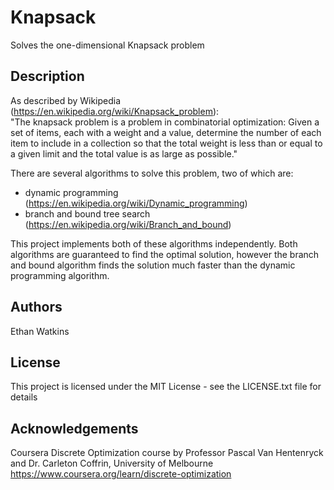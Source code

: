 # Knapsack

Solves the one-dimensional Knapsack problem

## Description

As described by Wikipedia (https://en.wikipedia.org/wiki/Knapsack_problem):  
"The knapsack problem is a problem in combinatorial optimization: Given a set 
of items, each with a weight and a value, determine the number of each item 
to include in a collection so that the total weight is less than or equal 
to a given limit and the total value is as large as possible."

There are several algorithms to solve this problem, two of which are:
* dynamic programming (https://en.wikipedia.org/wiki/Dynamic_programming)
* branch and bound tree search (https://en.wikipedia.org/wiki/Branch_and_bound)

This project implements both of these algorithms independently.
Both algorithms are guaranteed to find the optimal solution, however the
branch and bound algorithm finds the solution much faster than the
dynamic programming algorithm.

## Authors

Ethan Watkins

## License

This project is licensed under the MIT License - see the LICENSE.txt file for details

## Acknowledgements

Coursera Discrete Optimization course by Professor Pascal Van Hentenryck 
and Dr. Carleton Coffrin, University of Melbourne  
https://www.coursera.org/learn/discrete-optimization